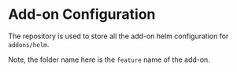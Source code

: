 # Add-on Configuration

The repository is used to store all the add-on helm configuration for `addons/helm`.

Note, the folder name here is the `feature` name of the add-on.
